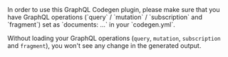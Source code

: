 <MDXWarning title="Usage Requirements">
In order to use this GraphQL Codegen plugin, please make sure that you have GraphQL operations (`query` / `mutation` / `subscription` and `fragment`) set as `documents: …` in your `codegen.yml`.

Without loading your GraphQL operations (`query`, `mutation`, `subscription` and `fragment`), you won't see any change in the generated output.
</MDXWarning>
